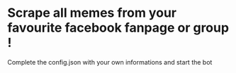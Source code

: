 # Scrape all memes from your favourite facebook fanpage or group !
Complete the config.json with your own informations and start the bot
